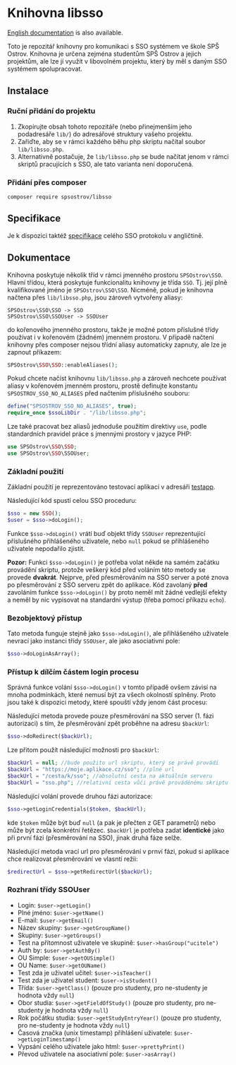 # Knihovna libsso

[English documentation](README.en.md) is also available.

Toto je repozitář knihovny pro komunikaci s SSO systémem ve škole SPŠ Ostrov. Knihovna je určena zejména studentům SPŠ Ostrov a jejich projektům,
ale lze jí využít v libovolném projektu, který by měl s daným SSO systémem spolupracovat.

## Instalace

### Ruční přidání do projektu

1. Zkopírujte obsah tohoto repozitáře (nebo přinejmenším jeho podadresáře `lib/`) do adresářové struktury vašeho projektu.
2. Zařiďte, aby se v rámci každého běhu php skriptu načítal soubor `lib/libsso.php`.
3. Alternativně postačuje, že `lib/libsso.php` se bude načítat jenom v rámci skriptů pracujících s SSO, ale tato varianta není doporučená.

### Přidání přes composer

```
composer require spsostrov/libsso
```


## Specifikace

Je k dispozici taktéž [specifikace](specification.md) celého SSO protokolu v angličtině.


## Dokumentace

Knihovna poskytuje několik tříd v rámci jmenného prostoru `SPSOstrov\SSO`. Hlavní třídou, která poskytuje funkcionalitu knihovny je třída
`SSO`. Tj. její plně kvalifikované jméno je `SPSOstrov\SSO\SSO`. Nicméně, pokud je knihovna načtena přes `lib/libsso.php`, jsou zároveň vytvořeny aliasy:

```
SPSOstrov\SSO\SSO -> SSO
SPSOstrov\SSO\SSOUser -> SSOUser
```

do kořenového jmenného prostoru, takže je možné potom příslušné třídy používat i v kořenovém (žádném) jmenném prostoru.
V případě načtení knihovny přes composer nejsou třídní aliasy automaticky zapnuty, ale lze je zapnout příkazem:

```php
SPSOstrov\SSO\SSO::enableAliases();
```

Pokud chcete načíst knihovnu `lib/libsso.php` a zároveň nechcete používat aliasy v kořenovém jmenném prostoru, prostě definujte konstantu
`SPSOSTROV_SSO_NO_ALIASES` před načtením příslušného souboru:

```php
define("SPSOSTROV_SSO_NO_ALIASES", true);
require_once $ssoLibDir . "/lib/libsso.php";
```

Lze také pracovat bez aliasů jednoduše použitím direktivy `use`, podle standardních pravidel práce s jmennými prostory v jazyce PHP:

```php
use SPSOstrov\SSO\SSO;
use SPSOstrov\SSO\SSOUser;
```

### Základní použití

Základní použití je reprezentováno testovací aplikací v adresáři [testapp](testapp/).

Následující kód spustí celou SSO proceduru:

```php
$sso = new SSO();
$user = $sso->doLogin();
```

Funkce `$sso->doLogin()` vrátí buď objekt třídy `SSOUser` reprezentující příslušného přihlášeného uživatele, nebo `null` pokud se přihlášeného uživatele nepodařilo zjistit.

**Pozor:** Funkci `$sso->doLogin()` je potřeba volat někde na samém začátku provádění skriptu, protože veškerý kód před voláním této metody se provede **dvakrát**. Nejprve,
před přesměrováním na SSO server a poté znova po přesměrování z SSO serveru zpět do aplikace. Kód zavolaný **před** zavoláním funkce `$sso->doLogin()` by proto neměl mít
žádné vedlejší efekty a neměl by nic vypisovat na standardní výstup (třeba pomocí příkazu `echo`).


### Bezobjektový přístup

Tato metoda funguje stejně jako `$sso->doLogin()`, ale přihlášeného uživatele nevrací jako instanci třídy `SSOUser`, ale jako asociativní pole:

```php
$sso->doLoginAsArray();
```

### Přístup k dílčím částem login procesu

Správná funkce volání `$sso->doLogin()` v tomto případě ovšem závisí na mnoha podmínkách, které nemusí být za všech okolností splněny. Proto jsou také k dispozici metody, které spouští vždy jenom část procesu:


Následující metoda provede pouze přesměrování na SSO server (1. fázi autorizaci) s tím, že přesměrování zpět proběhne na adresu `$backUrl`:
```php
$sso->doRedirect($backUrl);
```

Lze přitom použít následující možnosti pro `$backUrl`:
```php
$backUrl = null; //bude použito url skriptu, který se právě provádí
$backUrl = "https://moje.aplikace.cz/sso"; //plné url
$backUrl = "/cesta/k/sso"; //absolutní cesta na aktuálním serveru
$backUrl = "sso.php"; //relativní cesta vůči právě prováděnému skriptu
```

Následující volání provede druhou fázi autorizace:
```php
$sso->getLoginCredentials($token, $backUrl);
```

kde `$token` může být buď `null` (a pak je přečten z GET parametrů) nebo může být zcela konkrétní řetězec. `$backUrl` je potřeba zadat **identické** jako při první fázi (přesměrování na SSO),
jinak druhá fáze selže.

Následující metoda vrací url pro přesměrování v prnví fázi, pokud si aplikace chce realizovat přesměrování ve vlasntí režii:
```php
$redirectUrl = $sso->getRedirectUrl($backUrl);
```

### Rozhraní třídy SSOUser

* Login: `$user->getLogin()`
* Plné jméno: `$user->getName()`
* E-mail: `$user->getEmail()`
* Název skupiny: `$user->getGroupName()`
* Skupiny: `$user->getGroups()`
* Test na přítomnost uživatele ve skupině: `$user->hasGroup("ucitele")`
* Auth by: `$user->getAuthBy()`
* OU Simple: `$user->getOUSimple()`
* OU Name: `$user->getOUName()`
* Test zda je uživatel učitel: `$user->isTeacher()`
* Test zda je uživatel student: `$user->isStudent()`
* Třída: `$user->getClass()` (pouze pro studenty, pro ne-studenty je hodnota vždy `null`)
* Obor studia: `$user->getFieldOfStudy()` (pouze pro studenty, pro ne-studenty je hodnota vždy `null`)
* Rok počátku studia: `$user->getStudyEntryYear()` (pouze pro studenty, pro ne-studenty je hodnota vždy `null`)
* Časová značka (unix timestamp) přihlášení uživatele: `$user->getLoginTimestamp()`
* Vypsání celého uživatele jako html: `$user->prettyPrint()`
* Převod uživatele na asociativní pole: `$user->asArray()`
